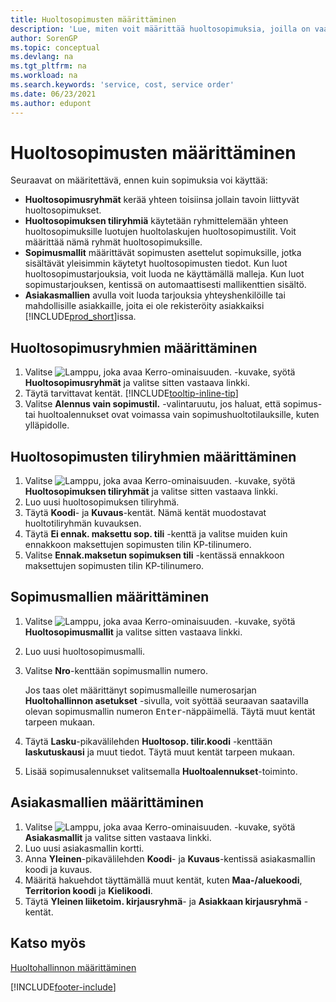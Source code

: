 ```yaml
---
title: Huoltosopimusten määrittäminen
description: 'Lue, miten voit määrittää huoltosopimuksia, joilla on vaaditut edellytykset, kuten huoltosopimusryhmät, sopimusmallit ja asiakasmallit.'
author: SorenGP
ms.topic: conceptual
ms.devlang: na
ms.tgt_pltfrm: na
ms.workload: na
ms.search.keywords: 'service, cost, service order'
ms.date: 06/23/2021
ms.author: edupont
---
```


# <a name="set-up-service-contracts"></a><a name="set-up-service-contracts"></a><a name="set-up-service-contracts"></a>Huoltosopimusten määrittäminen
Seuraavat on määritettävä, ennen kuin sopimuksia voi käyttää: 

* **Huoltosopimusryhmät** kerää yhteen toisiinsa jollain tavoin liittyvät huoltosopimukset.
* **Huoltosopimuksen tiliryhmiä** käytetään ryhmittelemään yhteen huoltosopimuksille luotujen huoltolaskujen huoltosopimustilit. Voit määrittää nämä ryhmät huoltosopimuksille.  
* **Sopimusmallit** määrittävät sopimusten asettelut sopimuksille, jotka sisältävät yleisimmin käytetyt huoltosopimusten tiedot. Kun luot huoltosopimustarjouksia, voit luoda ne käyttämällä malleja. Kun luot sopimustarjouksen, kentissä on automaattisesti mallikenttien sisältö.
* **Asiakasmallien** avulla voit luoda tarjouksia yhteyshenkilöille tai mahdollisille asiakkaille, joita ei ole rekisteröity asiakkaiksi [!INCLUDE[prod_short](includes/prod_short.md)]issa.  

## <a name="to-set-up-a-service-contract-group"></a><a name="to-set-up-a-service-contract-group"></a><a name="to-set-up-a-service-contract-group"></a>Huoltosopimusryhmien määrittäminen
1. Valitse ![Lamppu, joka avaa Kerro-ominaisuuden.](media/ui-search/search_small.png "Kerro, mitä haluat tehdä") -kuvake, syötä **Huoltosopimusryhmät** ja valitse sitten vastaava linkki.  
2. Täytä tarvittavat kentät. [!INCLUDE[tooltip-inline-tip](includes/tooltip-inline-tip_md.md)]
3. Valitse **Alennus vain sopimustil.** -valintaruutu, jos haluat, että sopimus- tai huoltoalennukset ovat voimassa vain sopimushuoltotilauksille, kuten ylläpidolle.  

## <a name="to-set-up-a-service-contract-account-group"></a><a name="to-set-up-a-service-contract-account-group"></a><a name="to-set-up-a-service-contract-account-group"></a>Huoltosopimusten tiliryhmien määrittäminen
1. Valitse ![Lamppu, joka avaa Kerro-ominaisuuden.](media/ui-search/search_small.png "Kerro, mitä haluat tehdä") -kuvake, syötä **Huoltosopimuksen tiliryhmät** ja valitse sitten vastaava linkki.  
2. Luo uusi huoltosopimuksen tiliryhmä.   
3. Täytä **Koodi**- ja **Kuvaus**-kentät. Nämä kentät muodostavat huoltotiliryhmän kuvauksen.  
4. Täytä  **Ei ennak. maksettu sop. tili** -kenttä ja valitse muiden kuin ennakkoon maksettujen sopimusten tilin KP-tilinumero.  
5. Valitse **Ennak.maksetun sopimuksen tili** -kentässä ennakkoon maksettujen sopimusten tilin KP-tilinumero.  

## <a name="to-set-up-a-contract-template"></a><a name="to-set-up-a-contract-template"></a><a name="to-set-up-a-contract-template"></a>Sopimusmallien määrittäminen
1. Valitse ![Lamppu, joka avaa Kerro-ominaisuuden.](media/ui-search/search_small.png "Kerro, mitä haluat tehdä") -kuvake, syötä **Huoltosopimusmallit** ja valitse sitten vastaava linkki.  
2. Luo uusi huoltosopimusmalli.  
3. Valitse **Nro**-kenttään sopimusmallin numero.  
  
     Jos taas olet määrittänyt sopimusmalleille numerosarjan **Huoltohallinnon asetukset** -sivulla, voit syöttää seuraavan saatavilla olevan sopimusmallin numeron <kbd>Enter</kbd>-näppäimellä. Täytä muut kentät tarpeen mukaan.  
  
4. Täytä **Lasku**-pikavälilehden **Huoltosop. tilir.koodi** -kenttään **laskutuskausi** ja muut tiedot. Täytä muut kentät tarpeen mukaan.  
5. Lisää sopimusalennukset valitsemalla **Huoltoalennukset**-toiminto.  

## <a name="to-set-up-a-customer-template"></a><a name="to-set-up-a-customer-template"></a><a name="to-set-up-a-customer-template"></a>Asiakasmallien määrittäminen
1. Valitse ![Lamppu, joka avaa Kerro-ominaisuuden.](media/ui-search/search_small.png "Kerro, mitä haluat tehdä") -kuvake, syötä **Asiakasmallit** ja valitse sitten vastaava linkki.  
2. Luo uusi asiakasmallin kortti.  
3. Anna **Yleinen**-pikavälilehden **Koodi**- ja **Kuvaus**-kentissä asiakasmallin koodi ja kuvaus. 
4. Määritä hakuehdot täyttämällä muut kentät, kuten **Maa-/aluekoodi**, **Territorion koodi** ja **Kielikoodi**.  
5. Täytä **Yleinen liiketoim. kirjausryhmä**- ja **Asiakkaan kirjausryhmä** -kentät.  

## <a name="see-also"></a><a name="see-also"></a><a name="see-also"></a>Katso myös
[Huoltohallinnon määrittäminen](service-setup-service.md)

[!INCLUDE[footer-include](includes/footer-banner.md)]
